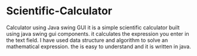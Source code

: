# Scientific-Calculator
Calculator using Java swing GUI 
it is a simple scientific calculator built using java swing gui components.
it calculates the expression you enter in the text field.
I have used data structure and algorithm to solve an mathematical expression.
the is easy to understand and it is written in java.

